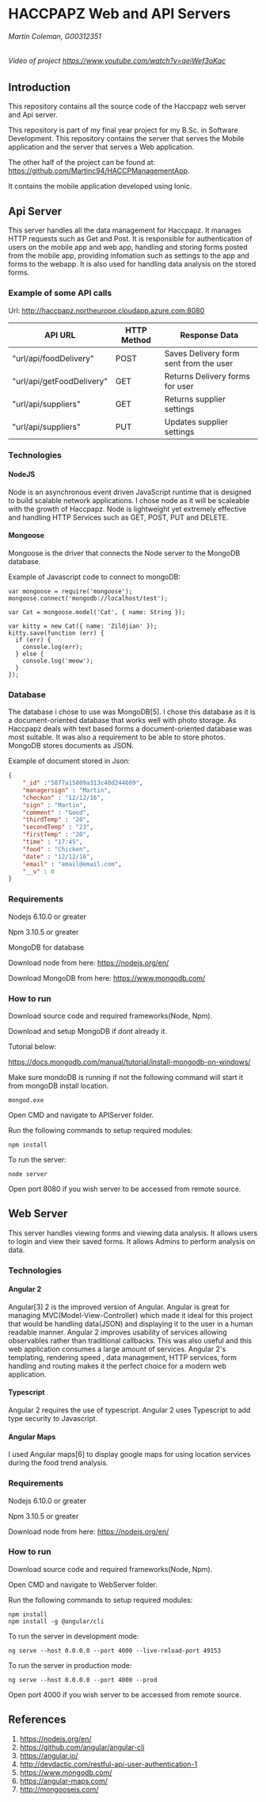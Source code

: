 # HACCPAPZ Web and API Servers
###### Martin Coleman, G00312351

###### Video of project https://www.youtube.com/watch?v=qeiWef3oKac

## Introduction
This repository contains all the source code of the Haccpapz web server and Api server.

This repository is part of my final year project for my B.Sc. in Software Development.
This repository contains the server that serves the Mobile application and the server that serves a Web application.

The other half of the project can be found at: https://github.com/Martinc94/HACCPManagementApp.

It contains the mobile application developed using Ionic.

## Api Server
This server handles all the data management for Haccpapz. It manages HTTP requests such as Get and Post. It is responsible for authentication of users on the mobile app and web app, handling and storing forms posted from the mobile app, providing infomation such as settings to the app and forms to the webapp. It is also used for handling data analysis on the stored forms.

### Example of some API calls
Url:
http://haccpapz.northeurope.cloudapp.azure.com:8080

API URL | HTTP Method | Response Data 
------------ | ----------- |-----------
"url/api/foodDelivery" | POST | Saves Delivery form sent from the user
"url/api/getFoodDelivery" | GET | Returns Delivery forms for user
"url/api/suppliers" | GET | Returns supplier settings
"url/api/suppliers" | PUT | Updates supplier settings

### Technologies
#### NodeJS
Node is an asynchronous event driven JavaScript runtime that is designed to build scalable network applications. I chose node as it will be scaleable with the growth of Haccpapz. Node is lightweight yet extremely effective and handling HTTP Services such as GET, POST, PUT and DELETE.
#### Mongoose
Mongoose is the driver that connects the Node server to the MongoDB database.

Example of Javascript code to connect to mongoDB:
```
var mongoose = require('mongoose');
mongoose.connect('mongodb://localhost/test');

var Cat = mongoose.model('Cat', { name: String });

var kitty = new Cat({ name: 'Zildjian' });
kitty.save(function (err) {
  if (err) {
    console.log(err);
  } else {
    console.log('meow');
  }
});
```

### Database
The database i chose to use was MongoDB[5]. I chose this database as it is a document-oriented database that works well with photo storage.
As Haccpapz deals with text based forms a document-oriented database was most suitable. It was also a requirement to be able to store photos.
MongoDB stores documents as JSON.

Example of document stored in Json:
```json
{
    "_id" :"5877a15809a313c40d244609",
    "managersign" : "Martin",
    "checkon" : "12/12/16",
    "sign" : "Martin",
    "comment" : "Good",
    "thirdTemp" : "20",
    "secondTemp" : "23",
    "firstTemp" : "20",
    "time" : "17:45",
    "food" : "Chicken",
    "date" : "12/12/16",
    "email" : "email@email.com",
    "__v" : 0
}
```

### Requirements
Nodejs 6.10.0 or greater

Npm 3.10.5 or greater

MongoDB for database

Download node from here:
https://nodejs.org/en/

Download MongoDB from here:
https://www.mongodb.com/

### How to run
Download source code and required frameworks(Node, Npm).

Download and setup MongoDB if dont already it.

Tutorial below:

https://docs.mongodb.com/manual/tutorial/install-mongodb-on-windows/

Make sure mondoDB is running if not the following command will start it from mongoDB install location.
```
mongod.exe
```

Open CMD and navigate to APIServer folder.

Run the following commands to setup required modules:
```
npm install 
```

To run the server:
```
node server
```
Open port 8080 if you wish server to be accessed from remote source.

## Web Server
This server handles viewing forms and viewing data analysis. It allows users to login and view their saved forms.
It allows Admins to perform analysis on data.

### Technologies
#### Angular 2
Angular[3] 2 is the improved version of Angular. Angular is great for managing MVC(Model-View-Controller) which made it ideal for this project that would be handling data(JSON) and displaying it to the user in a human readable manner. Angular 2 improves usability of services allowing observables rather than traditional callbacks. This was also useful and this web application consumes a large amount of services.
Angular 2's templating, rendering speed , data management, HTTP services, form handling and routing makes it the perfect choice for a modern web application.

#### Typescript
Angular 2 requires the use of typescript. Angular 2 uses Typescript to add type security to Javascript.

#### Angular Maps
I used Angular maps[6] to display google maps for using location services during the food trend analysis.

### Requirements
Nodejs 6.10.0 or greater

Npm 3.10.5 or greater

Download node from here:
https://nodejs.org/en/

### How to run
Download source code and required frameworks(Node, Npm).

Open CMD and navigate to WebServer folder.

Run the following commands to setup required modules:
```
npm install 
npm install -g @angular/cli
```
To run the server in development mode:
```
ng serve --host 0.0.0.0 --port 4000 --live-reload-port 49153
```

To run the server in production mode:
```
ng serve --host 0.0.0.0 --port 4000 --prod
```

Open port 4000 if you wish server to be accessed from remote source.


## References
1. https://nodejs.org/en/
2. https://github.com/angular/angular-cli
3. https://angular.io/
4. http://devdactic.com/restful-api-user-authentication-1
5. https://www.mongodb.com/
6. https://angular-maps.com/
7. http://mongoosejs.com/
